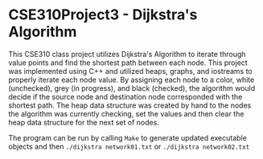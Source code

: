 # CSE310Project3 - Dijkstra's Algorithm
This CSE310 class project utilizes Dijkstra's Algorithm to iterate through value points and find the shortest path between each node. This project was implemented using C++ and utilized heaps, graphs, and iostreams to properly iterate each node value. By assigning each node to a color, white (unchecked), grey (in progress), and black (checked), the algorithm would decide if the source node and destination node corresponded with the shortest path. The heap data structure was created by hand to the nodes the algorithm was currently checking, set the values and then clear the heap data structure for the next set of nodes. 

The program can be run by calling `Make` to generate updated executable objects and then `./dijkstra network01.txt` or `./dijkstra network02.txt`
